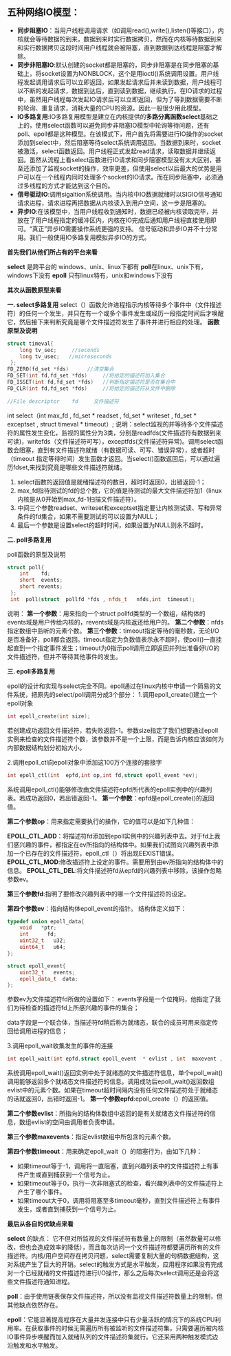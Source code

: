 ## **五种网络IO模型：**

- **同步阻塞IO**：当用户线程调用请求（如调用read(),write(),listen()等接口），内核就会等待数据的到来，数据到来时实行数据拷贝，然而在内核等待数据到来和实行数据拷贝这段时间用户线程就会被阻塞，直到数据到达线程是阻塞才解除。
- **同步非阻塞IO**:默认创建的socket都是阻塞的，同步非阻塞是在同步阻塞的基础上，将socket设置为NONBLOCK，这个是用ioctl()系统调用设置。用户线程发起调用请求后可以立即返回，如果发起请求后并未读到数据，用户线程可以不断的发起请求，数据到达后，直到读到数据，继续执行。在IO请求的过程中，虽然用户线程每次发起IO请求后可以立即返回，但为了等到数据需要不断的轮询、重复请求，消耗大量的CPU的资源。因此一般很少用此模型。
- **IO多路复用**:IO多路复用模型是建立在内核提供的**多路分离函数select**基础之上的，使用select函数可以避免同步非阻塞IO模型中轮询等待问题，还有poll、epoll都是这种模型。在该模式下，用户首先将需要进行IO操作的socket添加到select中，然后阻塞等待select系统调用返回。当数据到来时，socket被激活，select函数返回。用户线程正式发起read请求，读取数据并继续返回。虽然从流程上看select函数进行IO请求和同步阻塞模型没有太大区别，甚至还添加了监视socket的操作，效率更差，但使用select以后最大的优势是用户可以在一个线程内同时处理多个socket的IO请求。而在同步阻塞中，必须通过多线程的方式才能达到这个目的。
- **信号驱动IO**:调用sigaltion系统调用。当内核中IO数据就绪时以SIGIO信号通知请求进程，请求进程再把数据从内核读入到用户空间，这一步是阻塞的。
- **异步IO**:在该模型中，当用户线程收到通知时，数据已经被内核读取完毕，并放在了用户线程指定的缓冲区内，内核在IO完成后通知用户线程直接使用即可。“真正”异步IO需要操作系统更强的支持。
	信号驱动和异步IO并不十分常用。我们一般使用IO多路复用模拟异步IO的方式。

**首先我们从他们所占有的平台来看**

**select** 是跨平台的 windows、unix、linux下都有
**poll**在linux、unix下有，windows下没有
**epoll** 只有linux特有，unix和windows下没有

**其次从函数原型来看**

**一. select多路复用**
select（）函数允许进程指示内核等待多个事件中（文件描述符）的任何一个发生，并只在有一个或多个事件发生或经历一段指定时间后才唤醒它，然后接下来判断究竟是哪个文件描述符发生了事件并进行相应的处理。
**函数原型及说明**

```c++
struct timeval{
    long tv_sec;     //seconds
    long tv_usec;   //microseconds
 };
FD_ZERO(fd_set *fds)      //清空集合
FD_SET(int fd,fd_set *fds)     //将给定的描述符加入集合
FD_ISSET(int fd,fd_set *fds)   //判断指定描述符是否在集合中
FD_CLR(int fd,fd_set *fds)     //将给定的描述符从文件中删除
    
//File descriptor    fd		文件描述符
```

 int select（int max_fd , fd_set * readset , fd_set * writeset , fd_set * exceptset , struct timeval * timeout）;
说明：select监视的并等待多个文件描述符的属性发生变化，监视的属性分为3类，分别是readfds(文件描述符有数据到来可读)，writefds（文件描述符可写），exceptfds(文件描述符异常)。调用select函数会阻塞，直到有文件描述符就绪（有数据可读、可写、错误异常），或者超时（timeout 指定等待时间）发生函数才返回。当select()函数返回后，可以通过遍历fdset,来找到究竟是哪些文件描述符就绪。

1. select函数的返回值是就绪描述符的数目，超时时返回0，出错返回-1；
2. max_fd指待测试的fd的总个数，它的值是待测试的最大文件描述符加1（linux内核是从0开始到max_fd-1扫描文件描述符）。
3. 中间三个参数readset、writeset和exceptset指定要让内核测试读、写和异常条件的fd集合，如果不需要测试的可以设置为NULL；
4. 最后一个参数是设置select的超时时间，如果设置为NULL则永不超时。 

**二. poll多路复用**

poll函数的原型及说明

```c++
struct poll{ 
    int    fd;
    short  events;
    short revents;
 };
 int  poll(struct  pollfd *fds , nfds_t   nfds,int  timeout);
```

说明：
**第一个参数**：用来指向一个struct pollfd类型的一个数组，结构体的events域是用户传给内核的，revents域是内核返还给用户的。
**第二个参数**：nfds指定数组中监听的元素个数。
**第三个参数**：timeout指定等待的毫秒数，无论I/O是否准备好，poll都会返回。timeout指定为负数值表示永不超时，使poll()一直挂起直到一个指定事件发生；timeout为0指示poll调用立即返回并列出准备好I/O的文件描述符，但并不等待其他事件的发生。

**三. epoll多路复用**

epoll的设计和实现与select完全不同。epoll通过在linux内核中申请一个简易的文件系统，把原先的select/poll调用分成3个部分：
1.调用epoll_create()建立一个epoll对象

```c++
int epoll_create(int size);
```

若创建成功返回文件描述符，若失败返回-1。参数size指定了我们想要通过epoll实例来检查的文件描述符个数，该参数并不是一个上限，而是告诉内核应该如何为内部数据结构划分初始大小。

2.调用epoll_ctl向epoll对象中添加这100万个连接的套接字

```c++
int epoll_ctl(int  epfd,int op,int fd,struct epoll_event *ev);
```

系统调用epoll_ctl()能够修改由文件描述符epfd所代表的epoll实例中的兴趣列表。若成功返回0，若出错返回-1。
**第一个参数**：epfd是epoll_create()的返回值。

**第二个参数op**：用来指定需要执行的操作，它的值可以是如下几种值：

**EPOLL_CTL_ADD**：将描述符fd添加到epoll实例中的兴趣列表中去。对于fd上我们感兴趣的事件，都指定在ev所指向的结构体中。如果我们试图向兴趣列表中添加一个已存在的文件描述符，epoll_ctl（）将出现EEXIST错误。
**EPOLL_CTL_MOD**:修改描述符上设定的事件。需要用到由ev所指向的结构体中的信息。
**EPOLL_CTL_DEL**:将文件描述符fd从epfd的兴趣列表中移除，该操作忽略参数ev。

**第三个参数fd**:指明了要修改兴趣列表中的哪一个文件描述符的设定。

**第四个参数ev**：指向结构体epoll_event的指针。
结构体定义如下：

```c++
typedef union epoll_data{
    void   *ptr;
    int      fd;
    uint32_t   u32;
    uint64_t   u64;
};

struct epoll_event{
    uint32_t   events;
    epoll_data_t  data;
};
```

参数ev为文件描述符fd所做的设置如下：
events字段是一个位掩码，他指定了我们为待检查的描述符fd上所感兴趣的事件的集合；

data字段是一个联合体，当描述符fd稍后称为就绪态，联合的成员可用来指定传回给调用进程的信息；

3.调用epoll_wait收集发生的事件的连接

```c++
int epoll_wait(int epfd,struct epoll_event  * evlist , int  maxevent , int  timeout);
```

系统调用epoll_wait()返回实例中处于就绪态的文件描述符信息，单个epoll_wait()调用能够返回多个就绪态文件描述符的信息。调用成功后epoll_wait()返回数组evlist中的元素个数。如果在timeout超时间隔内没有任何文件描述符处于就绪态的话就返回0，出错时返回-1。
**第一个参数epfd**:epoll_create（）的返回值。

**第二个参数evlist**：所指向的结构体数组中返回的是有关就绪态文件描述符的信息，数组evlist的空间由调用者负责申请。

**第三个参数maxevents**：指定evlist数组中所包含的元素个数。

**第四个参数timeout**：用来确定epoll_wait（）的阻塞行为，由如下几种：

- 如果timeout等于-1，调用将一直阻塞，直到兴趣列表中的文件描述符上有事件产生或直到捕获到一个信号为止。
- 如果timeout等于0，执行一次非阻塞式的检查，看兴趣列表中的文件描述符上产生了哪个事件。
- 如果timeout大于0，调用将阻塞至多timeout毫秒，直到文件描述符上有事件发生，或者直到捕获到一个信号为止。

**最后从各自的优缺点来看**

**select** 的缺点：
它不但对所监视的文件描述符有数量上的限制（虽然数量可以修改，但也会造成效率的降低），而且每次访问一个文件描述符都要遍历所有的文件描述符。内核/用户空间存在拷贝问题，select需要复制大量的句柄数据结构，这对系统产生了巨大的开销。select的触发方式是水平触发，应用程序如果没有完成对一个已经就绪的文件描述符进行I/O操作，那么之后每次select调用还是会将这些文件描述符通知进程。

**poll**：由于使用链表保存文件描述符，所以没有监视文件描述符数量上的限制，但其他缺点依然存在。

**epoll**：它能显著提高程序在大量并发连接中只有少量活跃的情况下的系统CPU利用率。在获取事件的时候无需遍历所有被监听的文件描述符集，只需要遍历被内核IO事件异步唤醒而加入就绪队列的文件描述符集就行。它还采用两种触发模式边沿触发和水平触发。